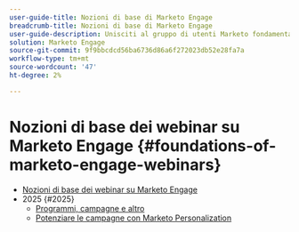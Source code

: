 ```yaml
---
user-guide-title: Nozioni di base di Marketo Engage
breadcrumb-title: Nozioni di base di Marketo Engage
user-guide-description: Unisciti al gruppo di utenti Marketo fondamentale per rafforzare la fiducia e le competenze di base in Adobe Marketo Engage attraverso sessioni di supporto per principianti.
solution: Marketo Engage
source-git-commit: 9f9bbcdcd56ba6736d86a6f272023db52e28fa7a
workflow-type: tm+mt
source-wordcount: '47'
ht-degree: 2%

---
```



# Nozioni di base dei webinar su Marketo Engage {#foundations-of-marketo-engage-webinars}

+ [Nozioni di base dei webinar su Marketo Engage](overview.md)
+ 2025 {#2025}
   + [Programmi, campagne e altro](2025/programs-campaigns.md)
   + [Potenziare le campagne con Marketo Personalization](2025/campaigns-with-marketo-personalization.md)
